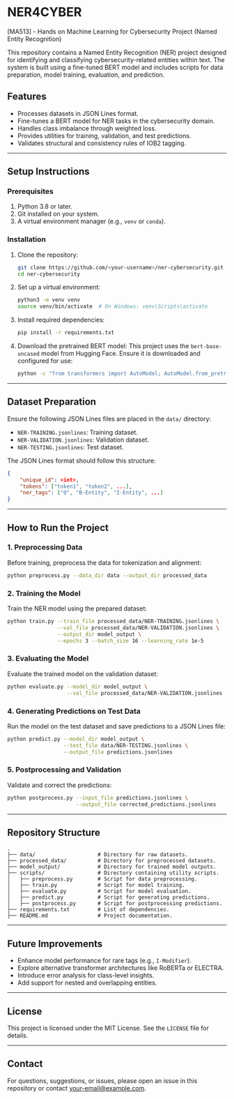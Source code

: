# NER4CYBER
[MA513] - Hands on Machine Learning for Cybersecurity Project (Named Entity Recognition)

This repository contains a Named Entity Recognition (NER) project designed for identifying and classifying cybersecurity-related entities within text. The system is built using a fine-tuned BERT model and includes scripts for data preparation, model training, evaluation, and prediction.

## Features
- Processes datasets in JSON Lines format.
- Fine-tunes a BERT model for NER tasks in the cybersecurity domain.
- Handles class imbalance through weighted loss.
- Provides utilities for training, validation, and test predictions.
- Validates structural and consistency rules of IOB2 tagging.

---

## Setup Instructions

### Prerequisites
1. Python 3.8 or later.
2. Git installed on your system.
3. A virtual environment manager (e.g., `venv` or `conda`).

### Installation
1. Clone the repository:
   ```bash
   git clone https://github.com/<your-username>/ner-cybersecurity.git
   cd ner-cybersecurity
   ```
2. Set up a virtual environment:
   ```bash
   python3 -m venv venv
   source venv/bin/activate  # On Windows: venv\Scripts\activate
   ```
3. Install required dependencies:
   ```bash
   pip install -r requirements.txt
   ```
4. Download the pretrained BERT model:
   This project uses the `bert-base-uncased` model from Hugging Face. Ensure it is downloaded and configured for use:
   ```bash
   python -c "from transformers import AutoModel; AutoModel.from_pretrained('bert-base-uncased')"
   ```

---

## Dataset Preparation

Ensure the following JSON Lines files are placed in the `data/` directory:
- `NER-TRAINING.jsonlines`: Training dataset.
- `NER-VALIDATION.jsonlines`: Validation dataset.
- `NER-TESTING.jsonlines`: Test dataset.

The JSON Lines format should follow this structure:
```json
{
    "unique_id": <int>,
    "tokens": ["token1", "token2", ...],
    "ner_tags": ["O", "B-Entity", "I-Entity", ...]
}
```

---

## How to Run the Project

### 1. Preprocessing Data
Before training, preprocess the data for tokenization and alignment:
```bash
python preprocess.py --data_dir data --output_dir processed_data
```

### 2. Training the Model
Train the NER model using the prepared dataset:
```bash
python train.py --train_file processed_data/NER-TRAINING.jsonlines \
                --val_file processed_data/NER-VALIDATION.jsonlines \
                --output_dir model_output \
                --epochs 3 --batch_size 16 --learning_rate 1e-5
```

### 3. Evaluating the Model
Evaluate the trained model on the validation dataset:
```bash
python evaluate.py --model_dir model_output \
                   --val_file processed_data/NER-VALIDATION.jsonlines
```

### 4. Generating Predictions on Test Data
Run the model on the test dataset and save predictions to a JSON Lines file:
```bash
python predict.py --model_dir model_output \
                  --test_file data/NER-TESTING.jsonlines \
                  --output_file predictions.jsonlines
```

### 5. Postprocessing and Validation
Validate and correct the predictions:
```bash
python postprocess.py --input_file predictions.jsonlines \
                      --output_file corrected_predictions.jsonlines
```

---

## Repository Structure
```
.
├── data/                    # Directory for raw datasets.
├── processed_data/          # Directory for preprocessed datasets.
├── model_output/            # Directory for trained model outputs.
├── scripts/                 # Directory containing utility scripts.
│   ├── preprocess.py        # Script for data preprocessing.
│   ├── train.py             # Script for model training.
│   ├── evaluate.py          # Script for model evaluation.
│   ├── predict.py           # Script for generating predictions.
│   ├── postprocess.py       # Script for postprocessing predictions.
├── requirements.txt         # List of dependencies.
├── README.md                # Project documentation.
```

---

## Future Improvements
- Enhance model performance for rare tags (e.g., `I-Modifier`).
- Explore alternative transformer architectures like RoBERTa or ELECTRA.
- Introduce error analysis for class-level insights.
- Add support for nested and overlapping entities.

---

## License
This project is licensed under the MIT License. See the `LICENSE` file for details.

---

## Contact
For questions, suggestions, or issues, please open an issue in this repository or contact <your-email@example.com>.

